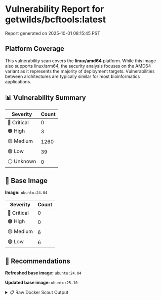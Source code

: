 # Vulnerability Report for getwilds/bcftools:latest

Report generated on 2025-10-01 08:15:45 PST

## Platform Coverage

This vulnerability scan covers the **linux/amd64** platform. While this image also supports linux/arm64, the security analysis focuses on the AMD64 variant as it represents the majority of deployment targets. Vulnerabilities between architectures are typically similar for most bioinformatics applications.

## 📊 Vulnerability Summary

| Severity | Count |
|----------|-------|
| 🔴 Critical | 0 |
| 🟠 High | 3 |
| 🟡 Medium | 1260 |
| 🟢 Low | 39 |
| ⚪ Unknown | 0 |

## 🐳 Base Image

**Image:** `ubuntu:24.04`

| Severity | Count |
|----------|-------|
| 🔴 Critical | 0 |
| 🟠 High | 0 |
| 🟡 Medium | 6 |
| 🟢 Low | 6 |

## 🔄 Recommendations

**Refreshed base image:** `ubuntu:24.04`

**Updated base image:** `ubuntu:25.10`

<details>
<summary>📋 Raw Docker Scout Output</summary>

```text
Target               │  getwilds/bcftools:latest  │    0C     3H   1260M    39L   
    digest             │  ec8b131c6873                      │                               
  Base image           │  ubuntu:24.04                      │    0C     0H     6M     6L    
  Refreshed base image │  ubuntu:24.04                      │    0C     0H     5M     6L    
                       │                                    │                  -1           
  Updated base image   │  ubuntu:25.10                      │    0C     0H     0M     0L    
                       │                                    │                  -6     -6    

What's next:
    View vulnerabilities → docker scout cves getwilds/bcftools:latest
    View base image update recommendations → docker scout recommendations getwilds/bcftools:latest
    Include policy results in your quickview by supplying an organization → docker scout quickview getwilds/bcftools:latest --org <organization>
```
</details>
